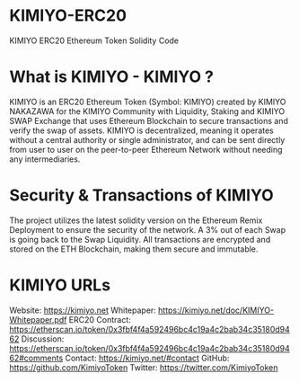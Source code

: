 # KIMIYO-ERC20
KIMIYO ERC20 Ethereum Token Solidity Code

# What is KIMIYO - KIMIYO ?
KIMIYO is an ERC20 Ethereum Token (Symbol: KIMIYO) created by KIMIYO NAKAZAWA for the KIMIYO Community with Liquidity, Staking and KIMIYO SWAP Exchange that uses Ethereum Blockchain to secure transactions and verify the swap of assets.
KIMIYO is decentralized, meaning it operates without a central authority or single administrator, and can be sent directly from user to user on the peer-to-peer Ethereum Network without needing any intermediaries.

# Security & Transactions of KIMIYO
The project utilizes the latest solidity version on the Ethereum Remix Deployment to ensure the security of the network.
A 3% out of each Swap is going back to the Swap Liquidity. All transactions are encrypted and stored on the ETH Blockchain, making them secure and immutable.

# KIMIYO URLs
Website: https://kimiyo.net
Whitepaper: https://kimiyo.net/doc/KIMIYO-Whitepaper.pdf
ERC20 Contract: https://etherscan.io/token/0x3fbf4f4a592496bc4c19a4c2bab34c35180d9462
Discussion: https://etherscan.io/token/0x3fbf4f4a592496bc4c19a4c2bab34c35180d9462#comments
Contact: https://kimiyo.net/#contact
GitHub: https://github.com/KimiyoToken
Twitter: https://twitter.com/KimiyoToken
